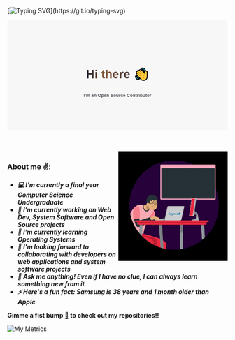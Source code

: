 [![Typing SVG](https://readme-typing-svg.herokuapp.com?color=%2336BCF7&width=875&lines=Hey+there!+I'm+Vineeth%2C+a+CS+undergrad+from+BMS+College+of+Engineering;I+develop+websites%2C+software+and+network+applications;I'm+a+Web+developer%2C+Software+engineer+and+an+Open+Source+Contributor;I+also+have+a+keen+interest+in+System+software+development;)](https://git.io/typing-svg)

<!--
**vinsdragonis/vinsdragonis** is a ✨ _special_ ✨ repository because its `README.md` (this file) appears on your GitHub profile.

Here are some ideas to get you started:

- 🔭 I’m currently working on ...
- 🌱 I’m currently learning ...
- 👯 I’m looking to collaborate on ...
- 🤔 I’m looking for help with ...
- 💬 Ask me about ...
- 📫 How to reach me: ...
- 😄 Pronouns: ...
- ⚡ Fun fact: ...
-->

<p align = "center">
  	<img src = "banner - open source (1).png" alt = "banner - open source.png">
  	<br>
</p>

##

<br />
<img src = "giphy.gif" align="right" width="250px">

### About me ✌:

- ***💻 I'm currently a final year Computer Science Undergraduate***
- ***🔭 I’m currently working on Web Dev, System Software and Open Source projects***
- ***🌱 I’m currently learning Operating Systems***
- ***🤝 I'm looking forward to collaborating with developers on web applications and system software projects***
- ***💬 Ask me anything! Even if I have no clue, I can always learn something new from it***
- ***⚡ Here's a fun fact: Samsung is 38 years and 1 month older than Apple***

**Gimme a fist bump <a href="https://github.com/vinsdragonis?tab=repositories">👊</a> to check out my repositories!!**

<!-- [![@vinsdragonis's Holopin board](https://holopin.io/api/user/board?user=vinsdragonis)](https://holopin.io/@vinsdragonis) -->

![My Metrics](https://metrics.lecoq.io/vinsdragonis?template=classic&base.indepth=true&repositories.forks=true&isocalendar=1&languages=1&lines=1&introduction=1&people=1&gists=1&achievements=1&pagespeed=1&followup=1&discussions=1&notable=1&base=header%2C%20activity%2C%20community%2C%20repositories%2C%20metadata&base.indepth=true&base.hireable=false&isocalendar=false&isocalendar.duration=half-year&languages=false&languages.limit=8&languages.threshold=0%25&languages.other=false&languages.colors=github&languages.sections=most-used&languages.details=percentage&languages.indepth=false&languages.analysis.timeout=15&languages.categories=markup%2C%20programming&languages.recent.categories=markup%2C%20programming&languages.recent.load=300&languages.recent.days=14&lines=false&lines.sections=base&lines.repositories.limit=10&lines.history.limit=1&followup=false&followup.sections=repositories&followup.indepth=false&followup.archived=true&people=false&people.limit=10&people.identicons=false&people.identicons.hide=false&people.size=20&people.types=followers%2C%20following&people.shuffle=true&introduction=false&introduction.title=true&discussions=false&discussions.categories=true&discussions.categories.limit=0&achievements=false&achievements.threshold=C&achievements.secrets=true&achievements.display=detailed&achievements.limit=0&notable=false&notable.from=all&notable.repositories=true&notable.indepth=true&notable.types=commit&gists=false&pagespeed=false&pagespeed.url=.user.website&pagespeed.detailed=false&pagespeed.screenshot=false&pagespeed.pwa=false&config.timezone=Asia%2FCalcutta&config.octicon=true)

<!-- [![Vineeth's github activity graph](https://activity-graph.herokuapp.com/graph?username=vinsdragonis&bg_color=0c0d0d&color=ffffff&line=ffffff&point=00e1ff&area=true&hide_border=true)](https://github.com/ashutosh00710/github-readme-activity-graph) -->

<!-- 
### Check out my:

<a href="https://leetcode.com/vinsdragonis/"><img width="15px" padding-top="10px" src="https://user-images.githubusercontent.com/36547915/97088991-45da5d00-1652-11eb-900f-80d106540f4f.png"> Leetcode profile</a>
<br/>
<a href="https://vinsdragonis.github.io/"><img width="15px" padding-top="10px" src="https://github.com/vinsdragonis/vinsdragonis/blob/main/icon.ico"> Portfolio page</a>
<br/>
<a href="https://www.linkedin.com/in/vineeth-bv/"><img width="15px" padding-top="10px" src="https://cdn3.iconfinder.com/data/icons/inficons/512/linkedin.png"> Linkedin profile</a>
<br/>
 -->
 
<!-- [![Check out vinsdragonis's profile on stardev.io](https://stardev.io/developers/vinsdragonis/badge/languages/global.svg)](https://stardev.io/developers/vinsdragonis) -->
